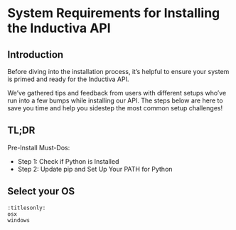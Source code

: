 # System Requirements for Installing the Inductiva API

## Introduction

Before diving into the installation process, it’s helpful to ensure your 
system is primed and ready for the Inductiva API.

We’ve gathered tips and feedback from users with different setups who’ve run 
into a few bumps while installing our API. The steps below are here to save 
you time and help you sidestep the most common setup challenges!

## TL;DR
Pre-Install Must-Dos:
- Step 1: Check if Python is Installed
- Step 2: Update pip and Set Up Your PATH for Python

## Select your OS

```{toctree}
:titlesonly:
osx
windows
```
